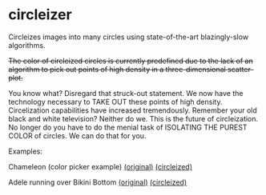 circleizer
==========

Circleizes images into many circles using state-of-the-art blazingly-slow algorithms.

~~The color of circleized circles is currently predefined due to the lack of an algorithm to pick out points of high density in a three-dimensional scatter-plot.~~

You know what? Disregard that struck-out statement. We now have the technology necessary to TAKE OUT these points of high density. Circelization capabilities have increased tremendously. Remember your old black and white television? Neither do we. This is the future of circleization. No longer do you have to do the menial task of ISOLATING THE PUREST COLOR of circles. We can do that for you.



Examples:

Chameleon (color picker example) [(original)](http://i.imgur.com/Ccpsc12.jpg) [(circleized)](http://i.imgur.com/lJi4zjV.png)

Adele running over Bikini Bottom [(original)](http://i.imgur.com/9pBk9ht.jpg) [(circleized)](http://i.imgur.com/rVhSHk5.png)
